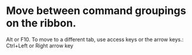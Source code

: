 # Move between command groupings on the ribbon.

Alt or F10. To move to a different tab, use access keys or the arrow keys.: Ctrl+Left or Right arrow key